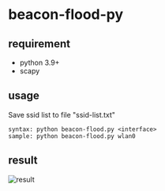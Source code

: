 # beacon-flood-py

## requirement
- python 3.9+
- scapy

## usage
Save ssid list to file "ssid-list.txt"

```
syntax: python beacon-flood.py <interface>
sample: python beacon-flood.py wlan0
```

## result
![result](https://user-images.githubusercontent.com/69188747/212540448-23533fa5-4336-4ae7-9b0a-6bc4355b07cf.png)
